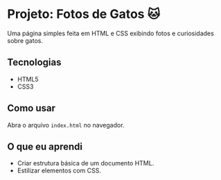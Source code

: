 # Projeto: Fotos de Gatos 🐱

Uma página simples feita em HTML e CSS exibindo fotos e curiosidades sobre gatos.

## Tecnologias
- HTML5
- CSS3

## Como usar
Abra o arquivo `index.html` no navegador.

## O que eu aprendi
- Criar estrutura básica de um documento HTML.
- Estilizar elementos com CSS.
